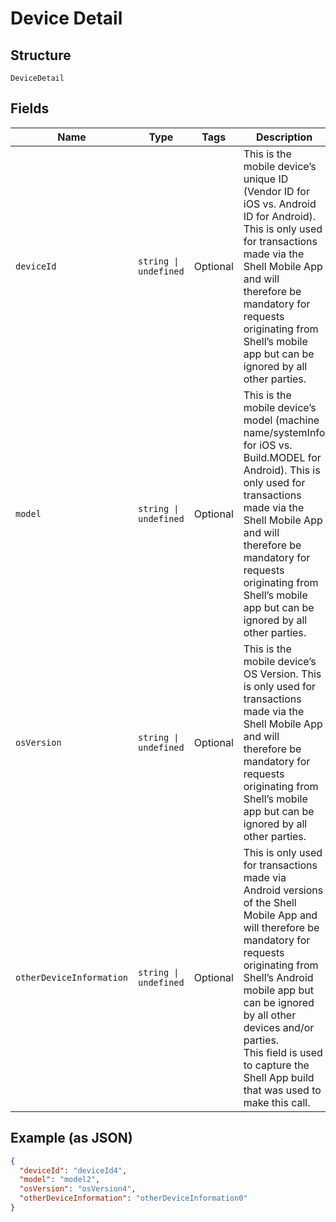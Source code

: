 
# Device Detail

## Structure

`DeviceDetail`

## Fields

| Name | Type | Tags | Description |
|  --- | --- | --- | --- |
| `deviceId` | `string \| undefined` | Optional | This is the mobile device’s unique ID (Vendor ID for iOS vs. Android ID for Android). This is only used for transactions made via the Shell Mobile App and will therefore be mandatory for requests originating from Shell’s mobile app but can be ignored by all other parties. |
| `model` | `string \| undefined` | Optional | This is the mobile device’s model (machine name/systemInfo for iOS vs. Build.MODEL for Android).  This is only used for transactions made via the Shell Mobile App and will therefore be mandatory for requests originating from Shell’s mobile app but can be ignored by all other parties. |
| `osVersion` | `string \| undefined` | Optional | This is the mobile device’s OS Version. This is only used for transactions made via the Shell Mobile App and will therefore be mandatory for requests originating from Shell’s mobile app but can be ignored by all other parties. |
| `otherDeviceInformation` | `string \| undefined` | Optional | This is only used for transactions made via Android versions of the Shell Mobile App and will therefore be mandatory for requests originating from Shell’s Android mobile app but can be ignored by all other devices and/or parties.<br>This field is used to capture the Shell App build that was used to make this call. |

## Example (as JSON)

```json
{
  "deviceId": "deviceId4",
  "model": "model2",
  "osVersion": "osVersion4",
  "otherDeviceInformation": "otherDeviceInformation0"
}
```

